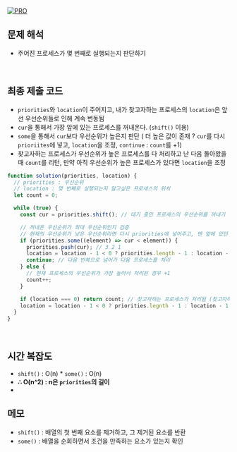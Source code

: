 [![PRO]][Link]

## 문제 해석

- 주어진 프로세스가 몇 번째로 실행되는지 판단하기

<br/>

## 최종 제출 코드

- `priorities`와 `location`이 주어지고, 내가 찾고자하는 프로세스의 `location`은 앞선 우선순위들로 인해 계속 변동됨
- `cur`을 통해서 가장 앞에 있는 프로세스를 꺼내온다. (`shift()` 이용)
- `some`을 통해서 `cur`보다 우선순위가 높은지 판단 ( 더 높은 값이 존재 ? `cur`를 다시 `prioriites`에 넣고, `location`을 조정, `continue` : `count`를 +1)
- 찾고자하는 프로세스가 우선순위가 높은 프로세스를 다 처리하고 난 다음 돌아왔을 때 `count`를 리턴, 만약 아직 우선순위가 높은 프로세스가 있다면 `location`을 조정

```js
function solution(priorities, location) {
  // priorities : 우선순위
  // location : 몇 번째로 실행되는지 알고싶은 프로세스의 위치
  let count = 0;

  while (true) {
    const cur = priorities.shift(); // 대기 중인 프로세스의 우선순위를 꺼내기

    // 꺼내온 우선순위가 최대 우선순위인지 검증
    // 현재의 우선순위가 낮은 우선순위라면 다시 priorities에 넣어주고, 맨 앞에 있던 우선순위가 맨 뒤로 이동했기 때문에 location으로 위치를 조정해줌
    if (priorities.some((element) => cur < element)) {
      priorities.push(cur); // 3 2 1
      location = location - 1 < 0 ? priorities.length - 1 : location - 1;
      continue; // 다음 반복으로 넘어가 다음 프로세스를 처리
    } else {
      // 현재 프로세스의 우선순위가 가장 높아서 처리된 경우 +1
      count++;
    }

    if (location === 0) return count; // 찾고자하는 프로세스가 처리됨 (찾고자하는 프로세스가 가장 최우선 순위가 되었다는 뜻!)
    location = location - 1 < 0 ? priorities.legnth - 1 : location - 1;
  }
}
```

<br/>

## 시간 복잡도

- `shift()` : O(n) \* `some()` : O(n)
- **∴ O(n^2) : n은 `priorities`의 길이**
-

## 메모

- `shift()` : 배열의 첫 번째 요소를 제거하고, 그 제거된 요소를 반환
- `some()` : 배열을 순회하면서 조건을 만족하는 요소가 있는지 확인

<!---------------------------------------------------------------------------->

[PRO]: https://github.com/GoSSaChin/algorithm-js/assets/107768516/67c43b52-bc3f-4571-a249-5519021afbb0
[Link]: https://school.programmers.co.kr/learn/courses/30/lessons/42587
